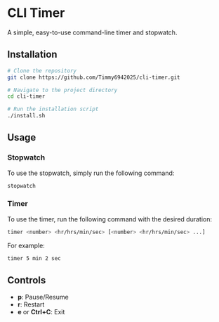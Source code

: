 # CLI Timer

A simple, easy-to-use command-line timer and stopwatch.

## Installation

```bash
# Clone the repository
git clone https://github.com/Timmy6942025/cli-timer.git

# Navigate to the project directory
cd cli-timer

# Run the installation script
./install.sh
```

## Usage

### Stopwatch

To use the stopwatch, simply run the following command:

```bash
stopwatch
```

### Timer

To use the timer, run the following command with the desired duration:

```bash
timer <number> <hr/hrs/min/sec> [<number> <hr/hrs/min/sec> ...]
```

For example:

```bash
timer 5 min 2 sec
```

## Controls

-   **p**: Pause/Resume
-   **r**: Restart
-   **e** or **Ctrl+C**: Exit
